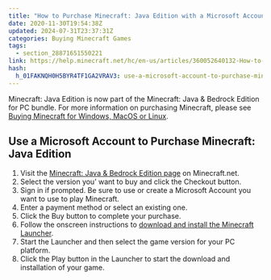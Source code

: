 ```yaml
---
title: "How to Purchase Minecraft: Java Edition with a Microsoft Account"
date: 2020-11-30T19:54:38Z
updated: 2024-07-31T23:37:31Z
categories: Buying Minecraft Games
tags:
  - section_28871651550221
link: https://help.minecraft.net/hc/en-us/articles/360052640132-How-to-Purchase-Minecraft-Java-Edition-with-a-Microsoft-Account
hash:
  h_01FAKNQH0H5BYR4TF1GA2VRAV3: use-a-microsoft-account-to-purchase-minecraft-java-edition
---
```


Minecraft: Java Edition is now part of the Minecraft: Java & Bedrock Edition for PC bundle. For more information on purchasing Minecraft, please see [Buying Minecraft for Windows, MacOS or Linux](./Buying-Minecraft-for-Windows-MacOS-or-Linux.md).

## Use a Microsoft Account to Purchase Minecraft: Java Edition 

1.  Visit the [Minecraft: Java & Bedrock Edition page](https://www.minecraft.net/en-us/store/minecraft-deluxe-collection-pc) on Minecraft.net.
2.  Select the version you’ want to buy and click the Checkout button.
3.  Sign in if prompted. Be sure to use or create a Microsoft Account you want to use to play Minecraft.
4.  Enter a payment method or select an existing one.
5.  Click the Buy button to complete your purchase.
6.  Follow the onscreen instructions to [download and install the Minecraft Launcher](../Minecraft-Launcher-Support/How-to-Download-and-Install-the-Minecraft-Launcher.md).
7.  Start the Launcher and then select the game version for your PC platform.
8.  Click the Play button in the Launcher to start the download and installation of your game.
